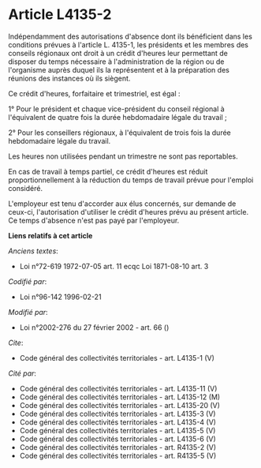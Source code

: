# Article L4135-2

Indépendamment des autorisations d'absence dont ils bénéficient dans les conditions prévues à l'article L. 4135-1, les
présidents et les membres des conseils régionaux ont droit à un crédit d'heures leur permettant de disposer du temps
nécessaire à l'administration de la région ou de l'organisme auprès duquel ils la représentent et à la préparation des
réunions des instances où ils siègent. 

Ce crédit d'heures, forfaitaire et trimestriel, est égal : 

1° Pour le président et chaque vice-président du conseil régional à l'équivalent de quatre fois la durée hebdomadaire légale
du travail ; 

2° Pour les conseillers régionaux, à l'équivalent de trois fois la durée hebdomadaire légale du travail. 

Les heures non utilisées pendant un trimestre ne sont pas reportables. 

En cas de travail à temps partiel, ce crédit d'heures est réduit proportionnellement à la réduction du temps de travail
prévue pour l'emploi considéré.

L'employeur est tenu d'accorder aux élus concernés, sur demande de ceux-ci, l'autorisation d'utiliser le crédit d'heures
prévu au présent article. Ce temps d'absence n'est pas payé par l'employeur.

**Liens relatifs à cet article**

_Anciens textes_:

  - Loi n°72-619 1972-07-05 art. 11 ecqc Loi 1871-08-10 art. 3

_Codifié par_:

  - Loi n°96-142 1996-02-21

_Modifié par_:

  - Loi n°2002-276 du 27 février 2002 - art. 66 ()

_Cite_:

  - Code général des collectivités territoriales - art. L4135-1 (V)

_Cité par_:

  - Code général des collectivités territoriales - art. L4135-11 (V)
  - Code général des collectivités territoriales - art. L4135-12 (M)
  - Code général des collectivités territoriales - art. L4135-20 (V)
  - Code général des collectivités territoriales - art. L4135-3 (V)
  - Code général des collectivités territoriales - art. L4135-4 (V)
  - Code général des collectivités territoriales - art. L4135-5 (V)
  - Code général des collectivités territoriales - art. L4135-6 (V)
  - Code général des collectivités territoriales - art. R4135-2 (V)
  - Code général des collectivités territoriales - art. R4135-5 (V)
